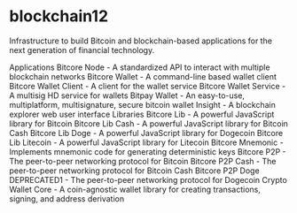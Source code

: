 # blockchain12
Infrastructure to build Bitcoin and blockchain-based applications for the next generation of financial technology.

Applications
Bitcore Node - A standardized API to interact with multiple blockchain networks
Bitcore Wallet - A command-line based wallet client
Bitcore Wallet Client - A client for the wallet service
Bitcore Wallet Service - A multisig HD service for wallets
Bitpay Wallet - An easy-to-use, multiplatform, multisignature, secure bitcoin wallet
Insight - A blockchain explorer web user interface
Libraries
Bitcore Lib - A powerful JavaScript library for Bitcoin
Bitcore Lib Cash - A powerful JavaScript library for Bitcoin Cash
Bitcore Lib Doge - A powerful JavaScript library for Dogecoin
Bitcore Lib Litecoin - A powerful JavaScript library for Litecoin
Bitcore Mnemonic - Implements mnemonic code for generating deterministic keys
Bitcore P2P - The peer-to-peer networking protocol for Bitcoin
Bitcore P2P Cash - The peer-to-peer networking protocol for Bitcoin Cash
Bitcore P2P Doge DEPRECATED1 - The peer-to-peer networking protocol for Dogecoin
Crypto Wallet Core - A coin-agnostic wallet library for creating transactions, signing, and address derivation
